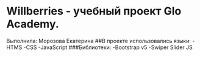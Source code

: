 # Willberries - учебный проект Glo Academy.
Выполнила: Морозова Екатерина
##В проекте использовались языки:
-HTMS
-CSS
-JavaScript
###Библиотеки:
-Bootstrap v5
-Swiper Slider JS
